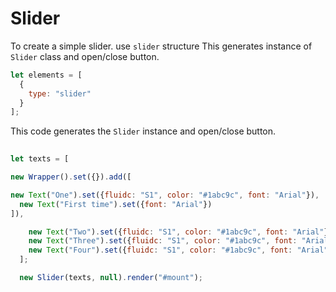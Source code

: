 # Slider
To create a simple slider. use ```slider``` structure
This generates instance of ```Slider``` class and open/close button. 


```js
let elements = [
  {
    type: "slider"
  }
];
```

This code generates the ```Slider``` instance and open/close button.


```js
  
let texts = [

new Wrapper().set({}).add([

new Text("One").set({fluidc: "S1", color: "#1abc9c", font: "Arial"}),
  new Text("First time").set({font: "Arial"})
]),  

    new Text("Two").set({fluidc: "S1", color: "#1abc9c", font: "Arial"}),
    new Text("Three").set({fluidc: "S1", color: "#1abc9c", font: "Arial"}),
    new Text("Four").set({fluidc: "S1", color: "#1abc9c", font: "Arial"})
  ];

  new Slider(texts, null).render("#mount");
 
```

